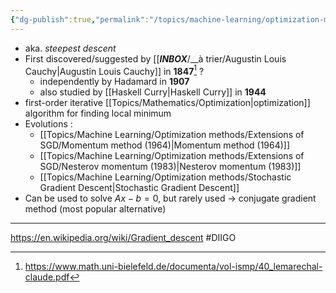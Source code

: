 ```yaml
---
{"dg-publish":true,"permalink":"/topics/machine-learning/optimization-methods/gradient-descent/","dgHomeLink":true,"dgPassFrontmatter":false}
---
```



- aka. *steepest descent*
- First discovered/suggested by [[___INBOX___/__à trier/Augustin Louis Cauchy|Augustin Louis Cauchy]] in **1847**[^1] ?
	- independently by Hadamard in **1907**
	- also studied by [[Haskell Curry|Haskell Curry]] in **1944**
- first-order iterative [[Topics/Mathematics/Optimization|optimization]] algorithm for finding local minimum
- Evolutions :
	- [[Topics/Machine Learning/Optimization methods/Extensions of SGD/Momentum method (1964)|Momentum method (1964)]]
	- [[Topics/Machine Learning/Optimization methods/Extensions of SGD/Nesterov momentum (1983)|Nesterov momentum (1983)]]
	- [[Topics/Machine Learning/Optimization methods/Stochastic Gradient Descent|Stochastic Gradient Descent]]
- Can be used to solve $Ax-b=0$, but rarely used -> conjugate gradient method (most popular alternative)

---
https://en.wikipedia.org/wiki/Gradient_descent #DIIGO 


[^1]: https://www.math.uni-bielefeld.de/documenta/vol-ismp/40_lemarechal-claude.pdf
